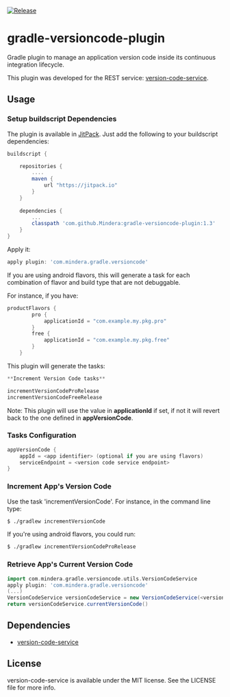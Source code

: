 [![Release](https://jitpack.io/v/Mindera/gradle-versioncode-plugin.svg)](https://jitpack.io/#Mindera/gradle-versioncode-plugin)

# gradle-versioncode-plugin

Gradle plugin to manage an application version code inside its continuous integration lifecycle.

This plugin was developed for the REST service: [version-code-service].

## Usage
### Setup buildscript Dependencies

The plugin is available in [JitPack](https://jitpack.io/). Just add the following to your buildscript dependencies:

```groovy
buildscript {

    repositories {
    	....
        maven {
            url "https://jitpack.io"
        }
    }
    
    dependencies {
    	...
        classpath 'com.github.Mindera:gradle-versioncode-plugin:1.3'
    }
}
```

Apply it:

```groovy
apply plugin: 'com.mindera.gradle.versioncode'
```

If you are using android flavors, this will generate a task for each combination of flavor and build type that are not debuggable.

For instance, if you have:

```groovy
productFlavors {
        pro {
            applicationId = "com.example.my.pkg.pro"
        }
        free {
            applicationId = "com.example.my.pkg.free"
        }
    }
```

This plugin will generate the tasks:

```groovy
**Increment Version Code tasks**

incrementVersionCodeProRelease
incrementVersionCodeFreeRelease
```

Note: This plugin will use the value in **applicationId** if set, if not it will revert back to the one defined in **appVersionCode**.

### Tasks Configuration

```groovy
appVersionCode {
    appId = <app identifier> (optional if you are using flavors)
    serviceEndpoint = <version code service endpoint>
}
```

### Increment App's Version Code

Use the task 'incrementVersionCode'. For instance, in the command line type:

```sh
$ ./gradlew incrementVersionCode
```
If you're using android flavors, you could run:

```sh
$ ./gradlew incrementVersionCodeProRelease
```

### Retrieve App's Current Version Code

```groovy
import com.mindera.gradle.versioncode.utils.VersionCodeService
apply plugin: 'com.mindera.gradle.versioncode'
(...)
VersionCodeService versionCodeService = new VersionCodeService(<version code service endpoint>, <app identifier>)
return versionCodeService.currentVersionCode()
```

## Dependencies
  - [version-code-service]

## License
version-code-service is available under the MIT license. See the LICENSE file for more info.

[version-code-service]: https://github.com/Mindera/version-code-service
